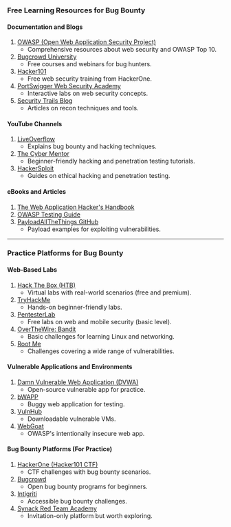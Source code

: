 ### **Free Learning Resources for Bug Bounty**  

#### **Documentation and Blogs**  
1. [OWASP (Open Web Application Security Project)](https://owasp.org/)  
   - Comprehensive resources about web security and OWASP Top 10.  
2. [Bugcrowd University](https://www.bugcrowd.com/hackers/bugcrowd-university/)  
   - Free courses and webinars for bug hunters.  
3. [Hacker101](https://www.hacker101.com/)  
   - Free web security training from HackerOne.  
4. [PortSwigger Web Security Academy](https://portswigger.net/web-security)  
   - Interactive labs on web security concepts.  
5. [Security Trails Blog](https://securitytrails.com/blog)  
   - Articles on recon techniques and tools.  

#### **YouTube Channels**  
1. [LiveOverflow](https://www.youtube.com/c/LiveOverflow)  
   - Explains bug bounty and hacking techniques.  
2. [The Cyber Mentor](https://www.youtube.com/c/TheCyberMentor)  
   - Beginner-friendly hacking and penetration testing tutorials.  
3. [HackerSploit](https://www.youtube.com/c/HackerSploit)  
   - Guides on ethical hacking and penetration testing.  

#### **eBooks and Articles**  
1. [The Web Application Hacker's Handbook](https://github.com/Hack-with-Github/Free-Security-eBooks/blob/master/Web-Application/The%20Web%20Application%20Hacker's%20Handbook.pdf)  
2. [OWASP Testing Guide](https://owasp.org/www-project-web-security-testing-guide/)  
3. [PayloadAllTheThings GitHub](https://github.com/swisskyrepo/PayloadsAllTheThings)  
   - Payload examples for exploiting vulnerabilities.  

---

### **Practice Platforms for Bug Bounty**  

#### **Web-Based Labs**  
1. [Hack The Box (HTB)](https://www.hackthebox.com/)  
   - Virtual labs with real-world scenarios (free and premium).  
2. [TryHackMe](https://tryhackme.com/)  
   - Hands-on beginner-friendly labs.  
3. [PentesterLab](https://pentesterlab.com/)  
   - Free labs on web and mobile security (basic level).  
4. [OverTheWire: Bandit](https://overthewire.org/wargames/bandit/)  
   - Basic challenges for learning Linux and networking.  
5. [Root Me](https://www.root-me.org/)  
   - Challenges covering a wide range of vulnerabilities.  

#### **Vulnerable Applications and Environments**  
1. [Damn Vulnerable Web Application (DVWA)](http://www.dvwa.co.uk/)  
   - Open-source vulnerable app for practice.  
2. [bWAPP](http://www.itsecgames.com/)  
   - Buggy web application for testing.  
3. [VulnHub](https://www.vulnhub.com/)  
   - Downloadable vulnerable VMs.  
4. [WebGoat](https://owasp.org/www-project-webgoat/)  
   - OWASP's intentionally insecure web app.  

#### **Bug Bounty Platforms (For Practice)**  
1. [HackerOne (Hacker101 CTF)](https://ctf.hacker101.com/)  
   - CTF challenges with bug bounty scenarios.  
2. [Bugcrowd](https://www.bugcrowd.com/)  
   - Open bug bounty programs for beginners.  
3. [Intigriti](https://www.intigriti.com/)  
   - Accessible bug bounty challenges.  
4. [Synack Red Team Academy](https://www.synack.com/red-team-academy/)  
   - Invitation-only platform but worth exploring.  
